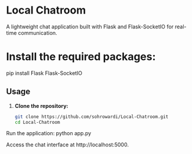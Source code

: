 # Local Chatroom

A lightweight chat application built with Flask and Flask-SocketIO for real-time communication.

# Install the required packages:

pip install Flask Flask-SocketIO


## Usage

1. **Clone the repository:**

   ```bash
   git clone https://github.com/sohrowardi/Local-Chatroom.git
   cd Local-Chatroom

Run the application:
python app.py

Access the chat interface at http://localhost:5000.
